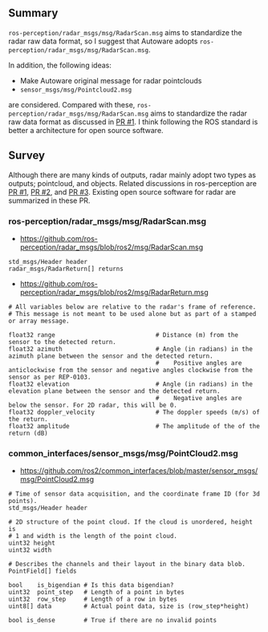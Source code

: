 
## Summary

`ros-perception/radar_msgs/msg/RadarScan.msg` aims to standardize the radar raw data format, so I suggest that Autoware adopts `ros-perception/radar_msgs/msg/RadarScan.msg`.

In addition, the following ideas:

- Make Autoware original message for radar pointclouds
- `sensor_msgs/msg/Pointcloud2.msg`

are considered.
Compared with these, `ros-perception/radar_msgs/msg/RadarScan.msg` aims to standardize the radar raw data format as discussed in [PR #1](https://github.com/ros-perception/radar_msgs/pull/1).
I think following the ROS standard is better a architecture for open source software.

## Survey

Although there are many kinds of outputs, radar mainly adopt two types as outputs; pointcloud, and objects.
Related discussions in ros-perception are [PR #1](https://github.com/ros-perception/radar_msgs/pull/1), [PR #2](https://github.com/ros-perception/radar_msgs/pull/2), and [PR #3](https://github.com/ros-perception/radar_msgs/pull/3). Existing open source software for radar are summarized in these PR.

### ros-perception/radar_msgs/msg/RadarScan.msg

- <https://github.com/ros-perception/radar_msgs/blob/ros2/msg/RadarScan.msg>

```
std_msgs/Header header
radar_msgs/RadarReturn[] returns
```

- <https://github.com/ros-perception/radar_msgs/blob/ros2/msg/RadarReturn.msg>

```
# All variables below are relative to the radar's frame of reference.
# This message is not meant to be used alone but as part of a stamped or array message.

float32 range                            # Distance (m) from the sensor to the detected return.
float32 azimuth                          # Angle (in radians) in the azimuth plane between the sensor and the detected return.
                                         #    Positive angles are anticlockwise from the sensor and negative angles clockwise from the sensor as per REP-0103.
float32 elevation                        # Angle (in radians) in the elevation plane between the sensor and the detected return.
                                         #    Negative angles are below the sensor. For 2D radar, this will be 0.
float32 doppler_velocity                 # The doppler speeds (m/s) of the return.
float32 amplitude                        # The amplitude of the of the return (dB)
```

### common_interfaces/sensor_msgs/msg/PointCloud2.msg

- <https://github.com/ros2/common_interfaces/blob/master/sensor_msgs/msg/PointCloud2.msg>

```
# Time of sensor data acquisition, and the coordinate frame ID (for 3d points).
std_msgs/Header header

# 2D structure of the point cloud. If the cloud is unordered, height is
# 1 and width is the length of the point cloud.
uint32 height
uint32 width

# Describes the channels and their layout in the binary data blob.
PointField[] fields

bool    is_bigendian # Is this data bigendian?
uint32  point_step   # Length of a point in bytes
uint32  row_step     # Length of a row in bytes
uint8[] data         # Actual point data, size is (row_step*height)

bool is_dense        # True if there are no invalid points
```
